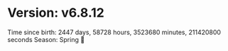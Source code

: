 # Version: v6.8.12
Time since birth: 2447 days, 58728 hours, 3523680 minutes, 211420800 seconds
Season: Spring 🌸
